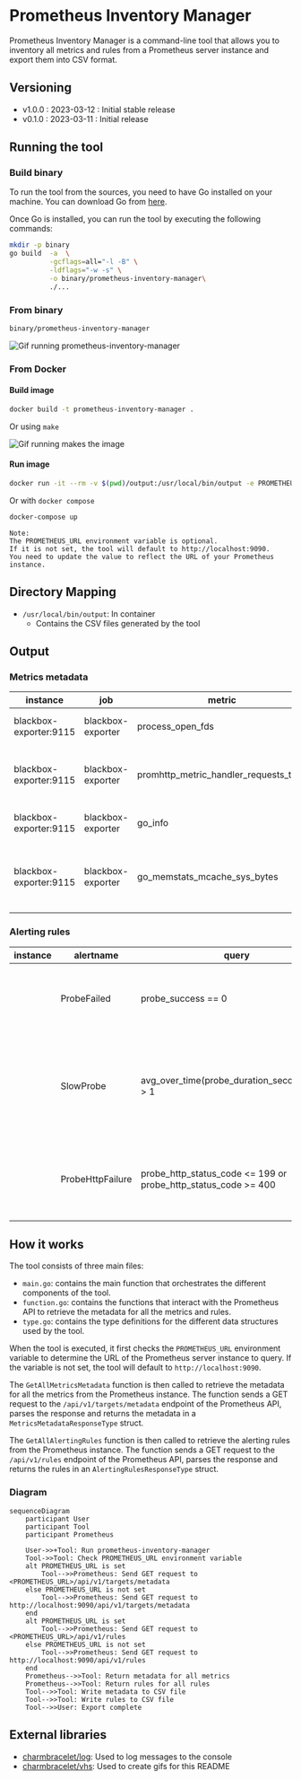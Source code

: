 # Prometheus Inventory Manager

Prometheus Inventory Manager is a command-line tool that allows you to inventory all metrics and rules from a Prometheus server instance and export them into CSV format.

## Versioning

- v1.0.0 : 2023-03-12 : Initial stable release
- v0.1.0 : 2023-03-11 : Initial release

## Running the tool

### Build binary

To run the tool from the sources, you need to have Go installed on your machine. You can download Go from [here](https://golang.org/dl/).

Once Go is installed, you can run the tool by executing the following commands:

```bash
mkdir -p binary
go build  -a  \
          -gcflags=all="-l -B" \
          -ldflags="-w -s" \
          -o binary/prometheus-inventory-manager\
          ./...
```

### From binary

```bash
binary/prometheus-inventory-manager
```

![Gif running prometheus-inventory-manager](https://vhs.charm.sh/vhs-3Wcj1kVbSfTiEXB3ttfOWy.gif)

### From Docker

#### Build image

```bash
docker build -t prometheus-inventory-manager .
```

Or using `make`

![Gif running makes the image](https://vhs.charm.sh/vhs-6gAfcVDMgK1HFOL52NS1PX.gif)

#### Run image

```bash
docker run -it --rm -v $(pwd)/output:/usr/local/bin/output -e PROMETHEUS_URL=http://localhost:9090 prometheus-inventory-manager
```

Or with `docker compose`

```bash
docker-compose up
```

```text
Note:
The PROMETHEUS_URL environment variable is optional.
If it is not set, the tool will default to http://localhost:9090.
You need to update the value to reflect the URL of your Prometheus instance.
```

## Directory Mapping

- `/usr/local/bin/output`: In container
  - Contains the CSV files generated by the tool

## Output

### Metrics metadata

| instance | job | metric | type | help | unit |
|----------|-----|--------|------|------|------|
| blackbox-exporter:9115 | blackbox-exporter | process_open_fds | gauge | Number of open file descriptors. | |
| blackbox-exporter:9115 | blackbox-exporter | promhttp_metric_handler_requests_total | counter | Total number of scrapes by HTTP status code. | |
| blackbox-exporter:9115 | blackbox-exporter | go_info | gauge | Information about the Go environment. | |
| blackbox-exporter:9115 | blackbox-exporter | go_memstats_mcache_sys_bytes | gauge | Number of bytes used for mcache structures obtained from system. | |

### Alerting rules

| instance | alertname | query | summary | description | criticity |
|----------|-----------|-------|---------|-------------|-----------|
| | ProbeFailed | probe_success == 0 | Blackbox probe failed (instance {{ $labels.instance }}) | Probe failed   VALUE = {{ $value }}   LABELS: {{ $labels }} | error |
| | SlowProbe | avg_over_time(probe_duration_seconds[1m]) > 1 | Blackbox slow probe (instance {{ $labels.instance }}) | Blackbox probe took more than 1s to complete   VALUE = {{ $value }}   LABELS: {{ $labels }} | warning |
| | ProbeHttpFailure | probe_http_status_code <= 199 or probe_http_status_code >= 400 | Blackbox probe HTTP failure (instance {{ $labels.instance }}) | HTTP status code is not 200-399   VALUE = {{ $value }}   LABELS: {{ $labels }} | error |


## How it works

The tool consists of three main files:

- `main.go`: contains the main function that orchestrates the different components of the tool.
- `function.go`: contains the functions that interact with the Prometheus API to retrieve the metadata for all the metrics and rules.
- `type.go`: contains the type definitions for the different data structures used by the tool.

When the tool is executed, it first checks the `PROMETHEUS_URL` environment variable to determine the URL of the Prometheus server instance to query. If the variable is not set, the tool will default to `http://localhost:9090`.

The `GetAllMetricsMetadata` function is then called to retrieve the metadata for all the metrics from the Prometheus instance. The function sends a GET request to the `/api/v1/targets/metadata` endpoint of the Prometheus API, parses the response and returns the metadata in a `MetricsMetadataResponseType` struct.

The `GetAllAlertingRules` function is then called to retrieve the alerting rules from the Prometheus instance. The function sends a GET request to the `/api/v1/rules` endpoint of the Prometheus API, parses the response and returns the rules in an `AlertingRulesResponseType` struct.

### Diagram

```mermaid
sequenceDiagram
    participant User
    participant Tool
    participant Prometheus

    User->>+Tool: Run prometheus-inventory-manager
    Tool->>Tool: Check PROMETHEUS_URL environment variable
    alt PROMETHEUS_URL is set
        Tool-->>Prometheus: Send GET request to <PROMETHEUS_URL>/api/v1/targets/metadata
    else PROMETHEUS_URL is not set
        Tool-->>Prometheus: Send GET request to http://localhost:9090/api/v1/targets/metadata
    end
    alt PROMETHEUS_URL is set
        Tool-->>Prometheus: Send GET request to <PROMETHEUS_URL>/api/v1/rules
    else PROMETHEUS_URL is not set
        Tool-->>Prometheus: Send GET request to http://localhost:9090/api/v1/rules
    end
    Prometheus-->>Tool: Return metadata for all metrics
    Prometheus-->>Tool: Return rules for all rules
    Tool-->>Tool: Write metadata to CSV file
    Tool-->>Tool: Write rules to CSV file
    Tool-->>User: Export complete
```

## External libraries

- [charmbracelet/log](https://github.com/charmbracelet/log): Used to log messages to the console
- [charmbracelet/vhs](https://github.com/charmbracelet/vhs): Used to create gifs for this README
